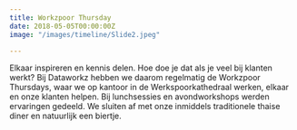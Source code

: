 ```yaml
---
title: Workzpoor Thursday
date: 2018-05-05T00:00:00Z
image: "/images/timeline/Slide2.jpeg"

---
```

Elkaar inspireren en kennis delen. Hoe doe je dat als je veel bij klanten werkt? Bij Dataworkz hebben we daarom regelmatig de Workzpoor Thursdays, waar we op kantoor in de Werkspoorkathedraal werken, elkaar en onze klanten helpen. Bij lunchsessies en avondworkshops werden ervaringen gedeeld. We sluiten af met onze inmiddels traditionele thaise diner en natuurlijk een biertje.